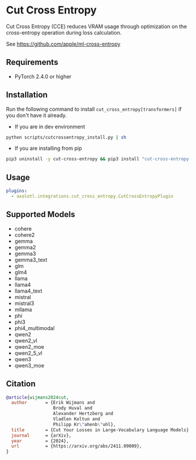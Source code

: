 # Cut Cross Entropy

Cut Cross Entropy (CCE) reduces VRAM usage through optimization on the cross-entropy operation during loss calculation.

See https://github.com/apple/ml-cross-entropy

## Requirements

- PyTorch 2.4.0 or higher

## Installation

Run the following command to install `cut_cross_entropy[transformers]` if you don't have it already.

- If you are in dev environment
```bash
python scripts/cutcrossentropy_install.py | sh
```

- If you are installing from pip
```bash
pip3 uninstall -y cut-cross-entropy && pip3 install "cut-cross-entropy[transformers] @ git+https://github.com/axolotl-ai-cloud/ml-cross-entropy.git@main"
```

## Usage

```yaml
plugins:
  - axolotl.integrations.cut_cross_entropy.CutCrossEntropyPlugin
```

## Supported Models

- cohere
- cohere2
- gemma
- gemma2
- gemma3
- gemma3_text
- glm
- glm4
- llama
- llama4
- llama4_text
- mistral
- mistral3
- mllama
- phi
- phi3
- phi4_multimodal
- qwen2
- qwen2_vl
- qwen2_moe
- qwen2_5_vl
- qwen3
- qwen3_moe

## Citation

```bib
@article{wijmans2024cut,
  author       = {Erik Wijmans and
                  Brody Huval and
                  Alexander Hertzberg and
                  Vladlen Koltun and
                  Philipp Kr\"ahenb\"uhl},
  title        = {Cut Your Losses in Large-Vocabulary Language Models},
  journal      = {arXiv},
  year         = {2024},
  url          = {https://arxiv.org/abs/2411.09009},
}
```
